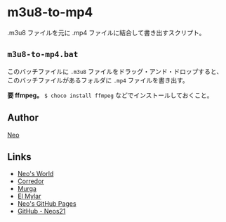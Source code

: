 # m3u8-to-mp4

.m3u8 ファイルを元に .mp4 ファイルに結合して書き出すスクリプト。


## `m3u8-to-mp4.bat`

このバッチファイルに `.m3u8` ファイルをドラッグ・アンド・ドロップすると、このバッチファイルがあるフォルダに `.mp4` ファイルを書き出す。

__要 ffmpeg。__ `$ choco install ffmpeg` などでインストールしておくこと。


## Author

[Neo](http://neo.s21.xrea.com/)


## Links

- [Neo's World](http://neo.s21.xrea.com/)
- [Corredor](http://neos21.hatenablog.com/)
- [Murga](http://neos21.hatenablog.jp/)
- [El Mylar](http://neos21.hateblo.jp/)
- [Neo's GitHub Pages](https://neos21.github.io/)
- [GitHub - Neos21](https://github.com/Neos21/)
